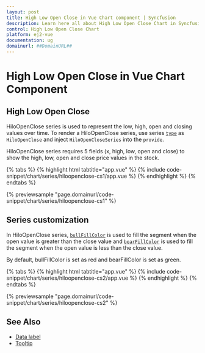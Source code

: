```yaml
---
layout: post
title: High Low Open Close in Vue Chart component | Syncfusion
description: Learn here all about High Low Open Close Chart in Syncfusion Vue Chart component of Syncfusion Essential JS 2 and more.
control: High Low Open Close Chart
platform: ej2-vue
documentation: ug
domainurl: ##DomainURL##
---
```


# High Low Open Close in Vue Chart Component

## High Low Open Close

HiloOpenClose series is used to represent the low, high, open and closing values over time.
To render a HiloOpenClose series, use series [`type`](https://ej2.syncfusion.com/vue/documentation/api/chart/series/#type) as `HiloOpenClose` and
inject `HiloOpenCloseSeries` into the `provide`.

HiloOpenClose series requires 5 fields (x, high, low, open and close) to show the high, low, open and close price values in the stock.

{% tabs %}
{% highlight html tabtitle="app.vue" %}
{% include code-snippet/chart/series/hiloopenclose-cs1/app.vue %}
{% endhighlight %}
{% endtabs %}
        
{% previewsample "page.domainurl/code-snippet/chart/series/hiloopenclose-cs1" %}

## Series customization

In HiloOpenClose series, [`bullFillColor`](https://ej2.syncfusion.com/vue/documentation/api/chart/series/#bearfillcolor) is used to fill the
segment when the open value is greater than the close value and [`bearFillColor`](https://ej2.syncfusion.com/vue/documentation/api/chart/series/#bearfillcolor) is used to fill the segment when the open value is less than the close value.

By default, bullFillColor is set as red and bearFillColor is set as green.

{% tabs %}
{% highlight html tabtitle="app.vue" %}
{% include code-snippet/chart/series/hiloopenclose-cs2/app.vue %}
{% endhighlight %}
{% endtabs %}
        
{% previewsample "page.domainurl/code-snippet/chart/series/hiloopenclose-cs2" %}

## See Also

* [Data label](./data-labels/)
* [Tooltip](./tool-tip/)